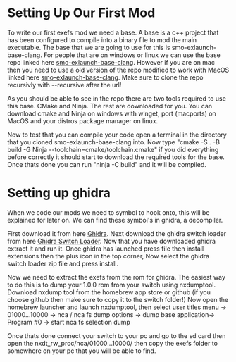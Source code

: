 # Setting Up Our First Mod

To write our first exefs mod we need a base. A base is a c++ project that has been configured to compile into a binary file to mod the main executable. The base that we are going to use for this is smo-exlaunch-base-clang. For people that are on windows or linux we can use the base repo linked here [smo-exlaunch-base-clang](https://github.com/lynxdev2/smo-exlaunch-base-clang). However if you are on mac then you need to use a old version of the repo modified to work with MacOS linked here [smo-exlaunch-base-clang](https://github.com/muz-dev/smo-exlaunch-base-clang). Make sure to clone the repo recursivly with --recursive after the url!

As you should be able to see in the repo there are two tools required to use this base. CMake and Ninja. The rest are downloaded for you. You can download cmake and Ninja on windows with winget, port (macports) on MacOS and your distros package manager on linux.

Now to test that you can compile your code open a terminal in the directory that you cloned smo-exlaunch-base-clang into. Now type "cmake -S . -B build -G Ninja --toolchain=cmake/toolchain.cmake" if you did everything before correctly it should start to download the required tools for the base. Once thats done you can run "ninja -C build" and it will be compiled.

# Setting up ghidra

When we code our mods we need to symbol to hook onto, this will be explained for later on. We can find these symbol's in ghidra, a decompiler.

First download it from here [Ghidra](https://github.com/NationalSecurityAgency/ghidra/releases). Next download the ghidra switch loader from here [Ghidra Switch Loader](https://github.com/Abuddz/Ghidra-Switch-Loader/releases). Now that you have downloaded ghidra extract it and run it. Once ghidra has launched press file then install extensions then the plus icon in the top corner, Now select the ghidra switch loader zip file and press install.

Now we need to extract the exefs from the rom for ghidra. The easiest way to do this is to dump your 1.0.0 rom from your switch using nxdumptool. Download nxdump tool from the homebrew app store or github (if you choose github then make sure to copy it to the switch folder!) Now open the homebrew launcher and launch nxdumptool, then select user titles menu -> 01000...10000 -> nca / nca fs dump options -> dump base application-> Program #0 -> start nca fs selection dump 

Once thats done connect your switch to your pc and go to the sd card then open the nxdt_rw_proc/nca/01000...10000/ then copy the exefs folder to somewhere on your pc that you will be able to find. 


